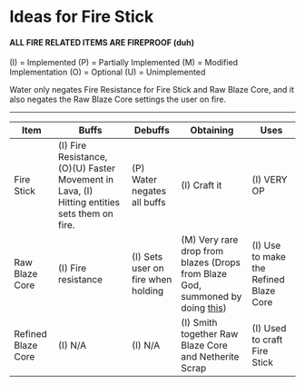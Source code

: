 # Ideas for Fire Stick

#### ALL FIRE RELATED ITEMS ARE FIREPROOF (duh)

(I) = Implemented
(P) = Partially Implemented
(M) = Modified Implementation
(O) = Optional
(U) = Unimplemented

Water only negates Fire Resistance for Fire Stick and Raw Blaze Core, and it also negates the Raw Blaze Core settings the user on fire.

---
| Item | Buffs | Debuffs | Obtaining | Uses |
| ---- | ----- | ------- | --------- | ---- |
| Fire Stick | (I) Fire Resistance, (O)(U) Faster Movement in Lava, (I) Hitting entities sets them on fire. | (P) Water negates all buffs | (I) Craft it | (I) VERY OP |
| Raw Blaze Core | (I) Fire resistance | (I) Sets user on fire when holding | (M) Very rare drop from blazes (Drops from Blaze God, summoned by doing [this](README.md#other-recipes)) | (I) Use to make the Refined Blaze Core |
| Refined Blaze Core | (I) N/A | (I) N/A | (I) Smith together Raw Blaze Core and Netherite Scrap | (I) Used to craft Fire Stick |